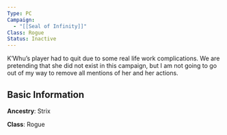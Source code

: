 ```yaml
---
Type: PC
Campaign:
  - "[[Seal of Infinity]]"
Class: Rogue
Status: Inactive
---
```

K’Whu’s player had to quit due to some real life work complications. We are pretending that she did not exist in this campaign, but I am not going to go out of my way to remove all mentions of her and her actions.

## Basic Information
**Ancestry**: Strix

**Class**: Rogue